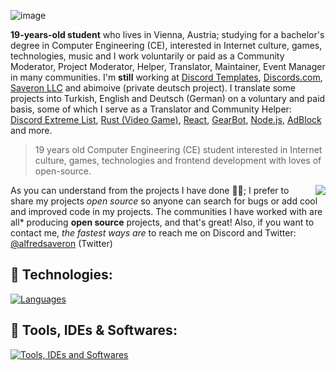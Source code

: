 ![image](https://github.com/alfredsaveron/alfredsaveron/assets/57676676/a0303c73-fd60-4a1c-b517-e6bdb89b051e)

**19-years-old student** who lives in Vienna, Austria; studying for a bachelor's degree in Computer Engineering (CE), interested in Internet culture, games, technologies, music and I work voluntarily or paid as a Community Moderator, Project Moderator, Helper, Translator, Maintainer, Event Manager in many communities. I'm **still** working at [Discord Templates](https://discords.com/templates), [Discords.com](https://discords.com), [Saveron LLC](https://github.com/SaveronLLC) and abimoive (private deutsch project). I translate some projects into Turkish, English and Deutsch (German) on a voluntary and paid basis, some of which I serve as a Translator and Community Helper: [Discord Extreme List](https://discordextremelist.xyz), [Rust (Video Game)](https://rust.facepunch.com/), [React](https://facebook.github.io/react/), [GearBot](https://gearbot.rocks/), [Node.js](https://nodejs.org/), [AdBlock](https://getadblock.com/) and more.

> 19 years old Computer Engineering (CE) student interested in Internet culture, games, technologies and frontend development with loves of open-source.

<img align="right" src="https://lanyard-profile-readme.vercel.app/api/408005465423872001">

As you can understand from the projects I have done 👨‍💻; I prefer to share my projects *open source* so anyone can search for bugs or add cool and improved code in my projects. The communities I have worked with are all* producing **open source** projects, and that's great! Also, if you want to contact me, *the fastest ways are* to reach me on Discord and Twitter: [@alfredsaveron](https://twitter.com/alfredsaveron) (Twitter)

## 🧬 Technologies:

[![Languages](https://skillicons.dev/icons?i=html,css,js,lua,ts,cs,py,dart)](https://skillicons.dev)

## 🔧 Tools, IDEs & Softwares:

   [![Tools, IDEs and Softwares](https://skillicons.dev/icons?i=discord,cloudflare,gcp,vscode,stackoverflow,visualstudio,codepen,gcp)](https://skillicons.dev)
